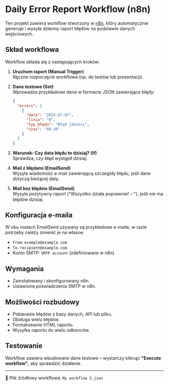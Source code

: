# Daily Error Report Workflow (n8n)

Ten projekt zawiera workflow stworzony w [n8n](https://n8n.io), który automatycznie generuje i wysyła dzienny raport błędów na podstawie danych wejściowych.

## Skład workflowa

Workflow składa się z następujących kroków:

1. **Uruchom raport (Manual Trigger)**  
   Ręczne rozpoczęcie workflowa (np. do testów lub prezentacji).

2. **Dane testowe (Set)**  
   Wprowadza przykładowe dane w formacie JSON zawierające błędy:
   ```json
   {
     "errors": [
       {
         "data": "2025-07-07",
         "linia": "B",
         "typ_błędu": "Błąd jakości",
         "czas": "08:30"
       }
     ]
   }
   ```

3. **Warunek: Czy data błędu to dzisiaj? (If)**  
   Sprawdza, czy błąd wystąpił dzisiaj.

4. **Mail z błędami (EmailSend)**  
   Wysyła wiadomość e-mail zawierającą szczegóły błędu, jeśli dane dotyczą bieżącej daty.

5. **Mail bez błędów (EmailSend)**  
   Wysyła pozytywny raport ("Wszystko działa poprawnie! ✅"), jeśli nie ma błędów dzisiaj.

## Konfiguracja e-maila

W obu nodach EmailSend używany są przykładowe e-maile, w razie potrzeby należy zmienić je na własne:
- `From`: `example@example.com`
- `To`: `recipient@example.com`
- Konto SMTP: `SMTP account` (zdefiniowane w n8n).

## Wymagania

- Zainstalowany i skonfigurowany n8n.
- Ustawione poświadczenia SMTP w n8n.
  
## Możliwości rozbudowy

- Pobieranie błędów z bazy danych, API lub pliku.
- Obsługa wielu błędów.
- Formatowanie HTML raportu.
- Wysyłka raportu do wielu odbiorców.

## Testowanie

Workflow zawiera wbudowane dane testowe – wystarczy kliknąć **"Execute workflow"**, aby sprawdzić działanie.

---

📁 Plik źródłowy workflowa: `My workflow 2.json`
